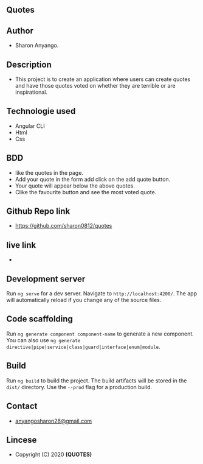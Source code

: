 ## Quotes
## Author
 * Sharon Anyango.

 ## Description
 * This  project is to create an application where users can create quotes and have those quotes voted on whether they are terrible or are inspirational.

 ## Technologie  used
 * Angular CLI
 * Html
 * Css

 ## BDD
  * like the quotes in the page.
  * Add your quote in the form add click on the add quote button.
  * Your quote will appear below the above quotes.
  * Clike the favourite button and see the most voted quote.

## Github Repo link
* https://github.com/sharon0812/quotes

## live link
* 
## Development server

Run `ng serve` for a dev server. Navigate to `http://localhost:4200/`. The app will automatically reload if you change any of the source files.

## Code scaffolding

Run `ng generate component component-name` to generate a new component. You can also use `ng generate directive|pipe|service|class|guard|interface|enum|module`.

## Build

Run `ng build` to build the project. The build artifacts will be stored in the `dist/` directory. Use the `--prod` flag for a production build.

## Contact
* anyangosharon26@gmail.com

## Lincese
 * Copyright (C) 2020 **(QUOTES)**